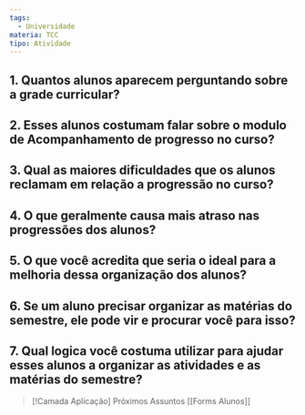 ```yaml
---
tags:
  - Universidade
materia: TCC
tipo: Atividade
---
```

## 1. Quantos alunos aparecem perguntando sobre a  grade curricular?
## 2. Esses alunos costumam falar sobre o modulo de Acompanhamento de progresso no curso?
## 3. Qual as maiores dificuldades que os alunos reclamam em relação a progressão no curso?
## 4. O que geralmente causa mais atraso nas progressões dos alunos?
## 5. O que você acredita que seria o ideal para a melhoria dessa organização dos alunos?
## 6. Se um aluno precisar organizar as matérias do semestre, ele pode vir e procurar você para isso?
## 7. Qual logica você costuma utilizar para ajudar esses alunos a organizar as atividades e as matérias do semestre?

> [!Camada Aplicação] Próximos Assuntos 
> [[Forms Alunos]]